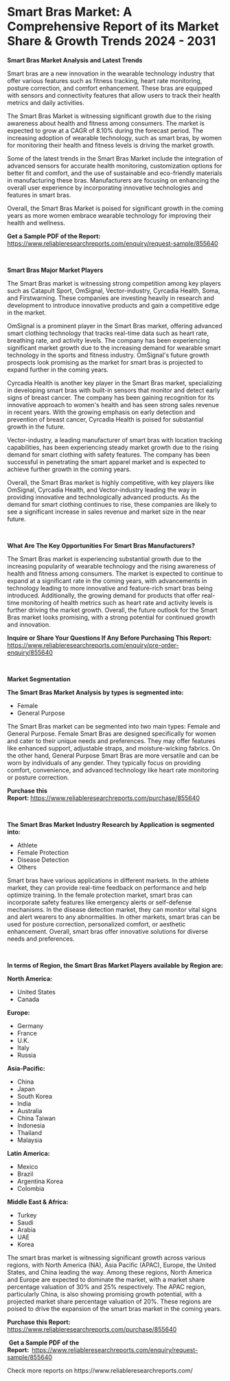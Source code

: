 <p><h1>Smart Bras Market: A Comprehensive Report of its Market Share & Growth Trends 2024 - 2031</h1></p><p><strong>Smart Bras Market Analysis and Latest Trends</strong></p>
<p><p>Smart bras are a new innovation in the wearable technology industry that offer various features such as fitness tracking, heart rate monitoring, posture correction, and comfort enhancement. These bras are equipped with sensors and connectivity features that allow users to track their health metrics and daily activities.</p><p>The Smart Bras Market is witnessing significant growth due to the rising awareness about health and fitness among consumers. The market is expected to grow at a CAGR of 8.10% during the forecast period. The increasing adoption of wearable technology, such as smart bras, by women for monitoring their health and fitness levels is driving the market growth.</p><p>Some of the latest trends in the Smart Bras Market include the integration of advanced sensors for accurate health monitoring, customization options for better fit and comfort, and the use of sustainable and eco-friendly materials in manufacturing these bras. Manufacturers are focusing on enhancing the overall user experience by incorporating innovative technologies and features in smart bras.</p><p>Overall, the Smart Bras Market is poised for significant growth in the coming years as more women embrace wearable technology for improving their health and wellness.</p></p>
<p><strong>Get a Sample PDF of the Report:&nbsp;</strong> <a href="https://www.reliableresearchreports.com/enquiry/request-sample/855640">https://www.reliableresearchreports.com/enquiry/request-sample/855640</a></p>
<p>&nbsp;</p>
<p><strong>Smart Bras Major Market Players</strong></p>
<p><p>The Smart Bras market is witnessing strong competition among key players such as Catapult Sport, OmSignal, Vector-industry, Cyrcadia Health, Soma, and Firstwarning. These companies are investing heavily in research and development to introduce innovative products and gain a competitive edge in the market.</p><p>OmSignal is a prominent player in the Smart Bras market, offering advanced smart clothing technology that tracks real-time data such as heart rate, breathing rate, and activity levels. The company has been experiencing significant market growth due to the increasing demand for wearable smart technology in the sports and fitness industry. OmSignal's future growth prospects look promising as the market for smart bras is projected to expand further in the coming years.</p><p>Cyrcadia Health is another key player in the Smart Bras market, specializing in developing smart bras with built-in sensors that monitor and detect early signs of breast cancer. The company has been gaining recognition for its innovative approach to women's health and has seen strong sales revenue in recent years. With the growing emphasis on early detection and prevention of breast cancer, Cyrcadia Health is poised for substantial growth in the future.</p><p>Vector-industry, a leading manufacturer of smart bras with location tracking capabilities, has been experiencing steady market growth due to the rising demand for smart clothing with safety features. The company has been successful in penetrating the smart apparel market and is expected to achieve further growth in the coming years.</p><p>Overall, the Smart Bras market is highly competitive, with key players like OmSignal, Cyrcadia Health, and Vector-industry leading the way in providing innovative and technologically advanced products. As the demand for smart clothing continues to rise, these companies are likely to see a significant increase in sales revenue and market size in the near future.</p></p>
<p>&nbsp;</p>
<p><strong>What Are The Key Opportunities For Smart Bras Manufacturers?</strong></p>
<p><p>The Smart Bras market is experiencing substantial growth due to the increasing popularity of wearable technology and the rising awareness of health and fitness among consumers. The market is expected to continue to expand at a significant rate in the coming years, with advancements in technology leading to more innovative and feature-rich smart bras being introduced. Additionally, the growing demand for products that offer real-time monitoring of health metrics such as heart rate and activity levels is further driving the market growth. Overall, the future outlook for the Smart Bras market looks promising, with a strong potential for continued growth and innovation.</p></p>
<p><strong>Inquire or Share Your Questions If Any Before Purchasing This Report:</strong> <a href="https://www.reliableresearchreports.com/enquiry/pre-order-enquiry/855640">https://www.reliableresearchreports.com/enquiry/pre-order-enquiry/855640</a></p>
<p>&nbsp;</p>
<p><strong>Market Segmentation</strong></p>
<p><strong>The Smart Bras Market Analysis by types is segmented into:</strong></p>
<p><ul><li>Female</li><li>General Purpose</li></ul></p>
<p><p>The Smart Bras market can be segmented into two main types: Female and General Purpose. Female Smart Bras are designed specifically for women and cater to their unique needs and preferences. They may offer features like enhanced support, adjustable straps, and moisture-wicking fabrics. On the other hand, General Purpose Smart Bras are more versatile and can be worn by individuals of any gender. They typically focus on providing comfort, convenience, and advanced technology like heart rate monitoring or posture correction.</p></p>
<p><strong>Purchase this Report:&nbsp;</strong><a href="https://www.reliableresearchreports.com/purchase/855640">https://www.reliableresearchreports.com/purchase/855640</a></p>
<p>&nbsp;</p>
<p><strong>The Smart Bras Market Industry Research by Application is segmented into:</strong></p>
<p><ul><li>Athlete</li><li>Female Protection</li><li>Disease Detection</li><li>Others</li></ul></p>
<p><p>Smart bras have various applications in different markets. In the athlete market, they can provide real-time feedback on performance and help optimize training. In the female protection market, smart bras can incorporate safety features like emergency alerts or self-defense mechanisms. In the disease detection market, they can monitor vital signs and alert wearers to any abnormalities. In other markets, smart bras can be used for posture correction, personalized comfort, or aesthetic enhancement. Overall, smart bras offer innovative solutions for diverse needs and preferences.</p></p>
<p>&nbsp;</p>
<p><strong>In terms of Region, the Smart Bras Market Players available by Region are:</strong></p>
<p>
    <p> <strong> North America: </strong>
        <ul>
            <li>United States</li>
            <li>Canada</li>
        </ul>
        </p> 
    <p> <strong> Europe: </strong>
        <ul>
            <li>Germany</li>
            <li>France</li>
            <li>U.K.</li>
            <li>Italy</li>
            <li>Russia</li>
        </ul>
        </p> 
    <p> <strong> Asia-Pacific: </strong>
        <ul>
            <li>China</li>
            <li>Japan</li>
            <li>South Korea</li>
            <li>India</li>
            <li>Australia</li>
            <li>China Taiwan</li>
            <li>Indonesia</li>
            <li>Thailand</li>
            <li>Malaysia</li>
        </ul>
        </p> 
    <p> <strong> Latin America: </strong>
        <ul>
            <li>Mexico</li>
            <li>Brazil</li>
            <li>Argentina Korea</li>
            <li>Colombia</li>
        </ul>
        </p> 
    <p> <strong> Middle East & Africa: </strong>
        <ul>
            <li>Turkey</li>
            <li>Saudi</li>
            <li>Arabia</li>
            <li>UAE</li>
            <li>Korea</li>
        </ul>
    </p>
    </p>
<p><p>The smart bras market is witnessing significant growth across various regions, with North America (NA), Asia Pacific (APAC), Europe, the United States, and China leading the way. Among these regions, North America and Europe are expected to dominate the market, with a market share percentage valuation of 30% and 25% respectively. The APAC region, particularly China, is also showing promising growth potential, with a projected market share percentage valuation of 20%. These regions are poised to drive the expansion of the smart bras market in the coming years.</p></p>
<p><strong>Purchase this Report: </strong><a href="https://www.reliableresearchreports.com/purchase/855640">https://www.reliableresearchreports.com/purchase/855640</a></p>
<p>&nbsp;<strong>Get a Sample PDF of the Report:&nbsp;&nbsp;</strong><a href="https://www.reliableresearchreports.com/enquiry/request-sample/855640">https://www.reliableresearchreports.com/enquiry/request-sample/855640</a></p>
<p><strong></strong></p>
<p>Check more reports on https://www.reliableresearchreports.com/</p>